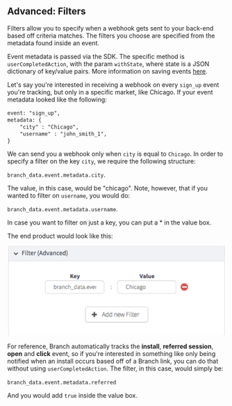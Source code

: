 
## Advanced: Filters

Filters allow you to specify when a webhook gets sent to your back-end based off criteria matches. The filters you choose are specified from the metadata found inside an event.

Event metadata is passed via the SDK. The specific method is `userCompletedAction`, with the param `withState`, where state is a JSON dictionary of key/value pairs. More information on saving events [here](/recipes/advanced_referral_incentives/ios/#tracking-events).

Let's say you're interested in receiving a webhook on every `sign_up` event you're tracking, but only in a specific market, like Chicago. If your event metadata looked like the following:

    event: "sign_up",
    metadata: {
        "city" : "Chicago",
        "username" : "john_smith_1",
    }

We can send you a webhook only when `city` is equal to `Chicago`. In order to specify a filter on the key `city`, we require the following structure:

`branch_data.event.metadata.city`.

The value, in this case, would be "chicago". Note, however, that if you wanted to filter on `username`, you would do:

`branch_data.event.metadata.username`.

In case you want to filter on just a key, you can put a * in the value box.

The end product would look like this:

![filter webhook](/img/ingredients/webhooks/filters.png)

For reference, Branch automatically tracks the **install**, **referred session**, **open** and **click** event, so if you're interested in something like only being notified when an install occurs based off of a Branch link, you can do that without using `userCompletedAction`. The filter, in this case, would simply be:

`branch_data.event.metadata.referred`

And you would add `true` inside the value box.